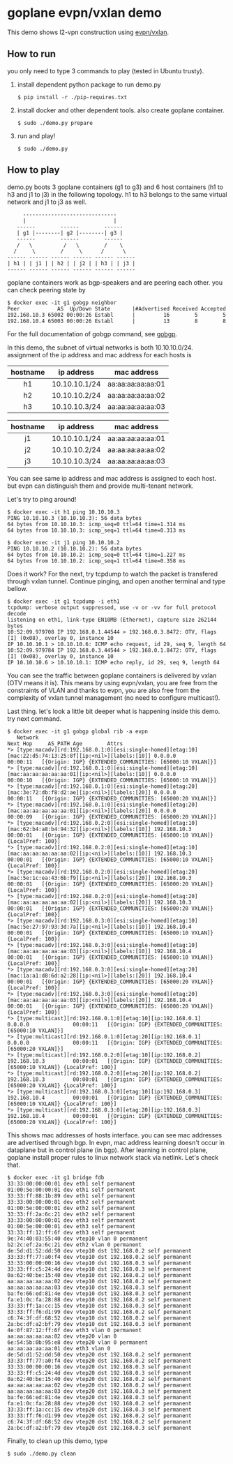 goplane evpn/vxlan demo
===

This demo shows l2-vpn construction using [evpn/vxlan](https://tools.ietf.org/html/draft-ietf-bess-evpn-overlay-01).

## How to run
you only need to type 3 commands to play (tested in Ubuntu trusty).

1. install dependent python package to run demo.py
    
     ```
     $ pip install -r ./pip-requires.txt
     ```
2. install docker and other dependent tools. also create goplane container.
    
     ```
     $ sudo ./demo.py prepare
     ```
3. run and play!
    
     ```
     $ sudo ./demo.py
     ```

## How to play
demo.py boots 3 goplane containers (g1 to g3) and 6 host containers (h1 to h3
and j1 to j3) in the following topology. h1 to h3 belongs to the same virtual
network and j1 to j3 as well.

```
     ------------------------------
     |                            |
   ------        ------        ------
   | g1 |--------| g2 |--------| g3 |
   ------        ------        ------
   /   \          /   \        /    \
  /     \        /     \      /      \
------ ------ ------ ------ ------ ------
| h1 | | j1 | | h2 | | j2 | | h3 | | j3 |
------ ------ ------ ------ ------ ------
```

goplane containers work as bgp-speakers and are peering each other.
you can check peering state by

```
$ docker exec -it g1 gobgp neighbor
Peer            AS  Up/Down State       |#Advertised Received Accepted
192.168.10.3 65002 00:00:26 Establ      |         16        5        5
192.168.10.4 65003 00:00:26 Establ      |         13        8        8
```

For the full documentation of gobgp command, see [gobgp](https://github.com/osrg/gobgp/blob/master/docs/sources/cli-command-syntax.md).

In this demo, the subnet of virtual networks is both 10.10.10.0/24.
assignment of the ip address and mac address for each hosts is


|hostname| ip address    | mac address       |
|:------:|:-------------:|:-----------------:|
| h1     | 10.10.10.1/24 | aa:aa:aa:aa:aa:01 |
| h2     | 10.10.10.2/24 | aa:aa:aa:aa:aa:02 |
| h3     | 10.10.10.3/24 | aa:aa:aa:aa:aa:03 |

|hostname| ip address    | mac address       |
|:------:|:-------------:|:-----------------:|
| j1     | 10.10.10.1/24 | aa:aa:aa:aa:aa:01 |
| j2     | 10.10.10.2/24 | aa:aa:aa:aa:aa:02 |
| j3     | 10.10.10.3/24 | aa:aa:aa:aa:aa:03 |

You can see same ip address and mac address is assigned to each host.
but evpn can distinguish them and provide multi-tenant network.

Let's try to ping around!

```
$ docker exec -it h1 ping 10.10.10.3
PING 10.10.10.3 (10.10.10.3): 56 data bytes
64 bytes from 10.10.10.3: icmp_seq=0 ttl=64 time=1.314 ms
64 bytes from 10.10.10.3: icmp_seq=1 ttl=64 time=0.313 ms
```

```
$ docker exec -it j1 ping 10.10.10.2
PING 10.10.10.2 (10.10.10.2): 56 data bytes
64 bytes from 10.10.10.2: icmp_seq=0 ttl=64 time=1.227 ms
64 bytes from 10.10.10.2: icmp_seq=1 ttl=64 time=0.358 ms
```

Does it work? For the next, try tcpdump to watch the packet is transfered
through vxlan tunnel. Continue pinging, and open another terminal and type
bellow.

```
$ docker exec -it g1 tcpdump -i eth1
tcpdump: verbose output suppressed, use -v or -vv for full protocol decode
listening on eth1, link-type EN10MB (Ethernet), capture size 262144 bytes
10:52:09.979708 IP 192.168.0.1.44544 > 192.168.0.3.8472: OTV, flags [I] (0x08), overlay 0, instance 10
IP 10.10.10.1 > 10.10.10.6: ICMP echo request, id 29, seq 9, length 64
10:52:09.979784 IP 192.168.0.3.44544 > 192.168.0.1.8472: OTV, flags [I] (0x08), overlay 0, instance 10
IP 10.10.10.6 > 10.10.10.1: ICMP echo reply, id 29, seq 9, length 64
```

You can see the traffic between goplane containers is delivered by vxlan
(OTV means it is). This means by using evpn/vxlan, you are free from the
constraints of VLAN and thanks to evpn, you are also free from the complexity of
vxlan tunnel management (no need to configure multicast!).

Last thing. let's look a little bit deeper what is happening inside this demo.
try next command.

```
$ docker exec -it g1 gobgp global rib -a evpn
   Network                                                                                                  Next Hop     AS_PATH Age        Attrs
*> [type:macadv][rd:192.168.0.1:0][esi:single-homed][etag:10][mac:22:d5:74:13:25:8f][ip:<nil>][labels:[10]] 0.0.0.0              00:00:11   [{Origin: IGP} {EXTENDED_COMMUNITIES: [65000:10 VXLAN]}]
*> [type:macadv][rd:192.168.0.1:0][esi:single-homed][etag:10][mac:aa:aa:aa:aa:aa:01][ip:<nil>][labels:[10]] 0.0.0.0              00:00:10   [{Origin: IGP} {EXTENDED_COMMUNITIES: [65000:10 VXLAN]}]
*> [type:macadv][rd:192.168.0.1:0][esi:single-homed][etag:20][mac:3e:72:db:f8:d2:ae][ip:<nil>][labels:[20]] 0.0.0.0              00:00:11   [{Origin: IGP} {EXTENDED_COMMUNITIES: [65000:20 VXLAN]}]
*> [type:macadv][rd:192.168.0.1:0][esi:single-homed][etag:20][mac:aa:aa:aa:aa:aa:01][ip:<nil>][labels:[20]] 0.0.0.0              00:00:09   [{Origin: IGP} {EXTENDED_COMMUNITIES: [65000:20 VXLAN]}]
*> [type:macadv][rd:192.168.0.2:0][esi:single-homed][etag:10][mac:62:b4:a8:b4:94:32][ip:<nil>][labels:[10]] 192.168.10.3         00:00:01   [{Origin: IGP} {EXTENDED_COMMUNITIES: [65000:10 VXLAN]} {LocalPref: 100}]
*> [type:macadv][rd:192.168.0.2:0][esi:single-homed][etag:10][mac:aa:aa:aa:aa:aa:02][ip:<nil>][labels:[10]] 192.168.10.3         00:00:01   [{Origin: IGP} {EXTENDED_COMMUNITIES: [65000:10 VXLAN]} {LocalPref: 100}]
*> [type:macadv][rd:192.168.0.2:0][esi:single-homed][etag:20][mac:5e:1c:ea:43:6b:f9][ip:<nil>][labels:[20]] 192.168.10.3         00:00:01   [{Origin: IGP} {EXTENDED_COMMUNITIES: [65000:20 VXLAN]} {LocalPref: 100}]
*> [type:macadv][rd:192.168.0.2:0][esi:single-homed][etag:20][mac:aa:aa:aa:aa:aa:02][ip:<nil>][labels:[20]] 192.168.10.3         00:00:01   [{Origin: IGP} {EXTENDED_COMMUNITIES: [65000:20 VXLAN]} {LocalPref: 100}]
*> [type:macadv][rd:192.168.0.3:0][esi:single-homed][etag:10][mac:5e:27:97:93:3d:7a][ip:<nil>][labels:[10]] 192.168.10.4         00:00:01   [{Origin: IGP} {EXTENDED_COMMUNITIES: [65000:10 VXLAN]} {LocalPref: 100}]
*> [type:macadv][rd:192.168.0.3:0][esi:single-homed][etag:10][mac:aa:aa:aa:aa:aa:03][ip:<nil>][labels:[10]] 192.168.10.4         00:00:01   [{Origin: IGP} {EXTENDED_COMMUNITIES: [65000:10 VXLAN]} {LocalPref: 100}]
*> [type:macadv][rd:192.168.0.3:0][esi:single-homed][etag:20][mac:1a:a1:d8:6d:a2:28][ip:<nil>][labels:[20]] 192.168.10.4         00:00:01   [{Origin: IGP} {EXTENDED_COMMUNITIES: [65000:20 VXLAN]} {LocalPref: 100}]
*> [type:macadv][rd:192.168.0.3:0][esi:single-homed][etag:20][mac:aa:aa:aa:aa:aa:03][ip:<nil>][labels:[20]] 192.168.10.4         00:00:01   [{Origin: IGP} {EXTENDED_COMMUNITIES: [65000:20 VXLAN]} {LocalPref: 100}]
*> [type:multicast][rd:192.168.0.1:0][etag:10][ip:192.168.0.1]                                              0.0.0.0              00:00:11   [{Origin: IGP} {EXTENDED_COMMUNITIES: [65000:10 VXLAN]}]
*> [type:multicast][rd:192.168.0.1:0][etag:20][ip:192.168.0.1]                                              0.0.0.0              00:00:11   [{Origin: IGP} {EXTENDED_COMMUNITIES: [65000:20 VXLAN]}]
*> [type:multicast][rd:192.168.0.2:0][etag:10][ip:192.168.0.2]                                              192.168.10.3         00:00:01   [{Origin: IGP} {EXTENDED_COMMUNITIES: [65000:10 VXLAN]} {LocalPref: 100}]
*> [type:multicast][rd:192.168.0.2:0][etag:20][ip:192.168.0.2]                                              192.168.10.3         00:00:01   [{Origin: IGP} {EXTENDED_COMMUNITIES: [65000:20 VXLAN]} {LocalPref: 100}]
*> [type:multicast][rd:192.168.0.3:0][etag:10][ip:192.168.0.3]                                              192.168.10.4         00:00:01   [{Origin: IGP} {EXTENDED_COMMUNITIES: [65000:10 VXLAN]} {LocalPref: 100}]
*> [type:multicast][rd:192.168.0.3:0][etag:20][ip:192.168.0.3]                                              192.168.10.4         00:00:01   [{Origin: IGP} {EXTENDED_COMMUNITIES: [65000:20 VXLAN]} {LocalPref: 100}]
```

This shows mac addresses of hosts interface. you can see mac addresses are advertised through bgp.
In evpn, mac address learning doesn't occur in dataplane but in control plane (in bgp).
After learning in control plane, goplane install proper rules to linux network stack via netlink.
Let's check that.

```
$ docker exec -it g1 bridge fdb
33:33:00:00:00:01 dev eth1 self permanent
01:00:5e:00:00:01 dev eth1 self permanent
33:33:ff:88:1b:89 dev eth1 self permanent
33:33:00:00:00:01 dev eth2 self permanent
01:00:5e:00:00:01 dev eth2 self permanent
33:33:ff:2a:6c:21 dev eth2 self permanent
33:33:00:00:00:01 dev eth3 self permanent
01:00:5e:00:00:01 dev eth3 self permanent
33:33:ff:12:ff:6f dev eth3 self permanent
9e:74:40:03:55:40 dev vtep10 vlan 0 permanent
b2:2c:ef:2a:6c:21 dev eth2 vlan 0 permanent
de:5d:d1:52:dd:50 dev vtep10 dst 192.168.0.2 self permanent
33:33:ff:77:a0:f4 dev vtep10 dst 192.168.0.2 self permanent
33:33:00:00:00:16 dev vtep10 dst 192.168.0.3 self permanent
33:33:ff:c5:24:4d dev vtep10 dst 192.168.0.3 self permanent
0a:62:40:be:15:40 dev vtep10 dst 192.168.0.2 self permanent
aa:aa:aa:aa:aa:02 dev vtep10 dst 192.168.0.2 self permanent
aa:aa:aa:aa:aa:03 dev vtep10 dst 192.168.0.3 self permanent
ba:fe:66:ed:81:4e dev vtep10 dst 192.168.0.3 self permanent
fa:e1:0c:fa:28:88 dev vtep10 dst 192.168.0.2 self permanent
33:33:ff:1a:cc:15 dev vtep10 dst 192.168.0.3 self permanent
33:33:ff:f6:d1:99 dev vtep10 dst 192.168.0.2 self permanent
c6:74:3f:df:68:52 dev vtep10 dst 192.168.0.2 self permanent
2a:bc:df:a2:bf:79 dev vtep10 dst 192.168.0.3 self permanent
4e:0f:87:12:ff:6f dev eth3 vlan 0 permanent
aa:aa:aa:aa:aa:02 dev vtep20 vlan 0
6e:54:5b:0b:95:e8 dev vtep20 vlan 0 permanent
aa:aa:aa:aa:aa:01 dev eth3 vlan 0
de:5d:d1:52:dd:50 dev vtep20 dst 192.168.0.2 self permanent
33:33:ff:77:a0:f4 dev vtep20 dst 192.168.0.2 self permanent
33:33:00:00:00:16 dev vtep20 dst 192.168.0.3 self permanent
33:33:ff:c5:24:4d dev vtep20 dst 192.168.0.3 self permanent
0a:62:40:be:15:40 dev vtep20 dst 192.168.0.2 self permanent
aa:aa:aa:aa:aa:02 dev vtep20 dst 192.168.0.2 self permanent
aa:aa:aa:aa:aa:03 dev vtep20 dst 192.168.0.3 self permanent
ba:fe:66:ed:81:4e dev vtep20 dst 192.168.0.3 self permanent
fa:e1:0c:fa:28:88 dev vtep20 dst 192.168.0.2 self permanent
33:33:ff:1a:cc:15 dev vtep20 dst 192.168.0.3 self permanent
33:33:ff:f6:d1:99 dev vtep20 dst 192.168.0.2 self permanent
c6:74:3f:df:68:52 dev vtep20 dst 192.168.0.2 self permanent
2a:bc:df:a2:bf:79 dev vtep20 dst 192.168.0.3 self permanent
```

Finally, to clean up this demo, type

```
$ sudo ./demo.py clean
```
